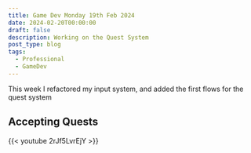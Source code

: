 ```yaml
---
title: Game Dev Monday 19th Feb 2024
date: 2024-02-20T00:00:00
draft: false
description: Working on the Quest System
post_type: blog
tags:
  - Professional
  - GameDev
---
```


This week I refactored my input system, and added the first flows for the quest system

## Accepting Quests
{{< youtube 2rJf5LvrEjY >}}